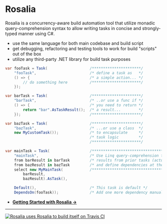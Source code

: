 # Rosalia #

Rosalia is a concurrency-aware build automation tool that utilize monadic query-comprehension syntax to allow writing tasks in concise and strongly-typed manner using C#.

* use the same language for both main codebase and build script
* get debugging, refactoring and testing tools to work for build "scripts" out of the box
* utilize any third-party .NET library for build task purposes

```C#
var fooTask = Task(                   /**********************/
    "fooTask",                        /* define a task as   */
    () => {                           /* a simple action... */
        // do something here          /**********************/
    });

var barTask = Task(                   /**********************/
    "barTask",                        /* ..or use a func if */
    () => {                           /* you need to return */
        return "bar".AsTaskResult();  /* a result...        */
    });                               /**********************/

var bazTask = Task(                   /**********************/
	"bazTask",                        /* ...or use a class  */
	new MyCustomTask());              /* to encapsulate     */
                                      /* task logic         */
                                      /**********************/

var mainTask = Task(                  /***********************************************/
    "mainTask",                       /* Use Linq query-comprehension to fetch       */
    from barResult in barTask         /* results from prior tasks (actually monads)  */
    from bazResult in bazTask         /* and define dependencies at the same time.   */
    select new MyMainTask(            /***********************************************/
        barResult,                 
        bazResult).AsTask(),

    Default(),                        /* This task is default */
    DependsOn(fooTask));              /* Add one more dependency manually */
```

- **[Getting Started with Rosalia &rarr;](https://github.com/rosaliafx/Rosalia/wiki/Getting-Started)**

---

[![Rosalia uses Rosalia to build itself on Travis CI](https://travis-ci.org/rosaliafx/Rosalia.svg?branch=master)](https://travis-ci.org/rosaliafx/Rosalia)
